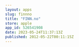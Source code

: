 ```yaml
---
layout: apps
slug: finnno
title: "FINN.no"
store: apple
app_id: 526541908
date: 2023-05-24T11:37:13Z
published: 2012-05-22T00:11:15Z
---
```

